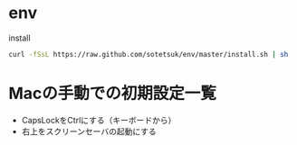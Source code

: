 # env

install

```sh
curl -fSsL https://raw.github.com/sotetsuk/env/master/install.sh | sh
```

# Macの手動での初期設定一覧

- CapsLockをCtrlにする（キーボードから）
- 右上をスクリーンセーバの起動にする
